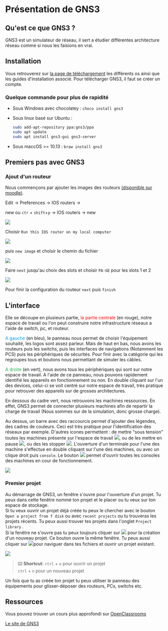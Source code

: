 # Présentation de GNS3

## Qu'est ce que GNS3 ?

GNS3 est un simulateur de réseau, il sert a étudier différentes architecture réseau comme si nous les faisions en vrai.

## Installation

Vous retrouverez sur [la page de téléchargement](https://www.gns3.com/software/download) les différents os ainsi que les guides d'installation associé. Pour télécharger GNS3, il faut se créer un compte. 

### Quelque commande pour plus de rapidité

- Sous Windows avec chocolatey : ``choco install gns3``

- Sous linux basé sur Ubuntu :  

  ```bash
  sudo add-apt-repository ppa:gns3/ppa
  sudo apt update                                
  sudo apt install gns3-gui gns3-server
  ```

- Sous maccOS >= 10.13 : ``braw install gns3``

## Premiers pas avec GNS3

### Ajout d'un routeur

Nous commençons par ajouter les images des routeurs [(disponible sur moodle)](https://moodle.insa-lyon.fr/mod/folder/view.php?id=87489).  

Edit -> Preferences -> IOS routers ->  

new ou ``ctr`` + ``shift``+``p`` -> IOS routers -> new

![](img/addRoutersPannnel.png)  

Choisir ``Run this IOS router on my local computer`` 

![](img/addRoutersRunLocal.png)

puis ``new image`` et choisir le chemin du fichier

![](img/ImageChoice.png)

Faire ``next`` jusqu'au choix des slots et choisir ``PA-GE`` pour les slots 1 et 2 

![](img/addRoutersSlots.png) 

Pour finir la configuration du routeur ``next`` puis ``finish``

## L'interface

Elle se découpe en plusieurs partie,<span style="color:red"> la partie centrale </span> (en rouge), notre espace de travail ou l'on peut construire notre infrastructure réseaux a l'aide de switch, pc, et routeur.   

<span style="color:#00A2E8 ">A gauche</span> (en bleu), le panneau nous permet de choisir l'équipement souhaité, les logos sont assez parleur. Mais de haut en bas, nous avons les routeurs puis les switchs, puis les interfaces de navigations (Notamment les PCS) puis les périphériques de sécurités. Pour finir avec la catégorie qui les regroupes tous et boutons nous permettant de simuler les câbles.  

 <span style="color:#22B14C">A droite </span>(en vert), nous avons tous les périphériques qui sont sur notre espace de travail. A l'aide de ce panneau, nous pouvons rapidement identifié les appareils en fonctionnement ou non. En double cliquant sur l'un des devices, celui-ci se voit centré sur notre espace de travail, très pratique pour retrouver des appareils sur de grosses architectures.  

En dessous du cadre vert, nous retrouvons les machines ressources. En effet, GNS3 permet de connecter plusieurs machines afin de repartir la charge de travail (Nous sommes sur de la simulation, donc grosse charge).

Au dessus, un barre avec des raccourcis permet d'ajouter des légendes, des cadres de couleurs. Ceci est très pratique pour l'identification des réseaux par exemple. D'autres icones permettent :  de mettre "sous tension" toutes les machines présente sur l'espace de travail ![](img/PlayButton.png), ou de les mettre en pause ![](img/PauseButton.png), ou des les stopper ![](img/StopButton.png).
L'ouverture d'un terminale pour l'une des machine s'effectue en double cliquant sur l'une des machines, ou avec un clique droit puis ``console``. Le bouton ![](img/AllConsoleButton.png) permet d'ouvrir toutes les consoles des machines en cour de fonctionnement.



![](img/InterfaceComposent.png)

### Premier projet

Au démarrage de GNS3, un fenêtre s'ouvre pour l'ouverture d'un projet. Tu peux dans cette fenêtre nommé ton projet et le placer ou tu veux sur ton espace de stockage.   
Si tu veux ouvrir un projet déjà créée tu peux le chercher avec le bouton `Open a project from f disk` ou avec `recent projects` ou tu trouveras les projets récents. Tu peux aussi trouver tes projets dans l'onglet `Project library` .  
Si la fenêtre ne s'ouvre pas tu peux toujours cliquer sur ![](img/NewProjectButton.png) pour la création d'un nouveau projet. Ce bouton ouvre la même fenêtre. Tu peux aussi cliquer sur ![](img/OpenProjectButton.png)pour naviguer dans tes fichiers et ouvrir un projet existant.

![](img/ProjectPannel.png)

> :keyboard: **Shortcut**: `ctrl` + `o` pour ouvrir un projet  
> 						`ctrl` + `n` pour un nouveau projet

Un fois que tu as créée ton projet tu peux utiliser le panneau des équipements pour glisser-déposer des routeurs, PCs, switchs etc.

## Ressources

Vous pouvez trouver un cours plus approfondi sur [OpenClassrooms](https://openclassrooms.com/fr/courses/2581701-simulez-des-architectures-reseaux-avec-gns3)

[Le site de GNS3](https://www.gns3.com/)
